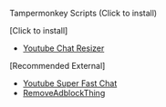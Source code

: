 Tampermonkey Scripts (Click to install)

[Click to install]
- [Youtube Chat Resizer](https://github.com/rasonpang/Tampermonkey-Better-Youtube/Youtube-Chat-Resizer.js)

[Recommended External]
- [Youtube Super Fast Chat](https://update.greasyfork.org/scripts/469878/YouTube%20Super%20Fast%20Chat.user.js)
- [RemoveAdblockThing](https://github.com/TheRealJoelmatic/RemoveAdblockThing/raw/main/Youtube-Ad-blocker-Reminder-Remover.user.js)
